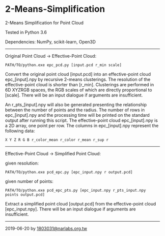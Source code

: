 # 2-Means-Simplification
2-Means Simplification for Point Cloud

Tested in Python 3.6

Dependencies: NumPy, scikit-learn, Open3D

---
Original Point Cloud → Effective-Point Cloud:

```
PATH/TO/python.exe epc_pcd.py [input.pcd r_min scale]
```

Convert the original point cloud [input.pcd] into an effective-point cloud epc_[input].npy by recursive 2-means clusterings.  The resolution of the effective-point cloud is shorter than [r_min].  Clusterings are performed in 6D XYZRGB spaces, the RGB scales of which are directly proportional to [scale].  There will be an input dialogue if arguments are insufficient.

An r_pts_[input].npy will also be generated presenting the relationship between the number of points and the radius.  The number of rows in epc_[input].npy and the processing time will be printed on the standard output after running this script.  The effective-point cloud epc_[input].npy is a 2D array, one point per row.  The columns in epc_[input].npy represent the following data:

```
X Y Z R G B r_color_mean r_color r_mean r_sup r
```


---
Effective-Point Cloud → Simplified Point Cloud:

given resolution:
```
PATH/TO/python.exe pcd_epc.py [epc_input.npy r output.pcd]
```

given number of points:
```
PATH/TO/python.exe pcd_epc_pts.py [epc_input.npy r_pts_input.npy points output.pcd]
```

Extract a simplified point cloud [output.pcd] from the effective-point cloud [epc_input.npy].  There will be an input dialogue if arguments are insufficient.

---
2019-06-20 by 1803031@narlabs.org.tw
